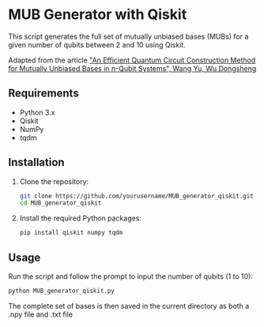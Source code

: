 # MUB Generator with Qiskit

This script generates the full set of mutually unbiased bases (MUBs) for a given number of qubits between 2 and 10 using Qiskit.

Adapted from the article ["An Efficient Quantum Circuit Construction Method for Mutually Unbiased Bases in $n$-Qubit Systems", Wang Yu, Wu Dongsheng](https://arxiv.org/abs/2311.11698)


## Requirements

- Python 3.x
- Qiskit
- NumPy
- tqdm

## Installation

1. Clone the repository:
    ```sh
    git clone https://github.com/yourusername/MUB_generator_qiskit.git
    cd MUB_generator_qiskit
    ```

2. Install the required Python packages:
    ```sh
    pip install qiskit numpy tqdm
    ```

## Usage

Run the script and follow the prompt to input the number of qubits (1 to 10):
```sh
python MUB_generator_qiskit.py
```

The complete set of bases is then saved in the current directory as both a .npy file and .txt file
